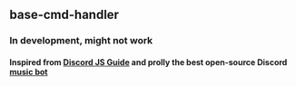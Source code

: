 ## base-cmd-handler

### In development, might not work

#### Inspired from [Discord JS Guide](https://discordjs.guide) and prolly the best open-source Discord [music bot](https://github.com/SudhanPlayz/Discord-MusicBot/tree/v5)
